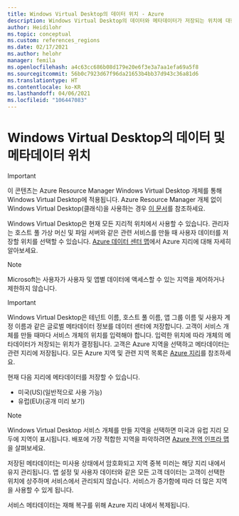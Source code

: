 ```yaml
---
title: Windows Virtual Desktop의 데이터 위치 - Azure
description: Windows Virtual Desktop의 데이터와 메타데이터가 저장되는 위치에 대한 간략한 개요입니다.
author: Heidilohr
ms.topic: conceptual
ms.custom: references_regions
ms.date: 02/17/2021
ms.author: helohr
manager: femila
ms.openlocfilehash: a4c63cc686b08d179e20e6f3e3a7aa1efa69a5f8
ms.sourcegitcommit: 56b0c7923d67f96da21653b4bb37d943c36a81d6
ms.translationtype: HT
ms.contentlocale: ko-KR
ms.lasthandoff: 04/06/2021
ms.locfileid: "106447083"
---
```

# <a name="data-and-metadata-locations-for-windows-virtual-desktop"></a>Windows Virtual Desktop의 데이터 및 메타데이터 위치

>[!IMPORTANT]
>이 콘텐츠는 Azure Resource Manager Windows Virtual Desktop 개체를 통해 Windows Virtual Desktop에 적용됩니다. Azure Resource Manager 개체 없이 Windows Virtual Desktop(클래식)을 사용하는 경우 [이 문서](./virtual-desktop-fall-2019/data-locations-2019.md)를 참조하세요.

Windows Virtual Desktop은 현재 모든 지리적 위치에서 사용할 수 있습니다. 관리자는 호스트 풀 가상 머신 및 파일 서버와 같은 관련 서비스를 만들 때 사용자 데이터를 저장할 위치를 선택할 수 있습니다. [Azure 데이터 센터 맵](https://azuredatacentermap.azurewebsites.net/)에서 Azure 지리에 대해 자세히 알아보세요.

>[!NOTE]
>Microsoft는 사용자가 사용자 및 앱별 데이터에 액세스할 수 있는 지역을 제어하거나 제한하지 않습니다.

>[!IMPORTANT]
>Windows Virtual Desktop은 테넌트 이름, 호스트 풀 이름, 앱 그룹 이름 및 사용자 계정 이름과 같은 글로벌 메타데이터 정보를 데이터 센터에 저장합니다. 고객이 서비스 개체를 만들 때마다 서비스 개체의 위치를 입력해야 합니다. 입력한 위치에 따라 개체의 메타데이터가 저장되는 위치가 결정됩니다. 고객은 Azure 지역을 선택하고 메타데이터는 관련 지리에 저장됩니다. 모든 Azure 지역 및 관련 지역 목록은 [Azure 지리](https://azure.microsoft.com/global-infrastructure/geographies/)를 참조하세요.

현재 다음 지리에 메타데이터를 저장할 수 있습니다.

- 미국(US)(일반적으로 사용 가능)
- 유럽(EU)(공개 미리 보기) 

>[!NOTE]
> Windows Virtual Desktop 서비스 개체를 만들 지역을 선택하면 미국과 유럽 지리 모두에 지역이 표시됩니다. 배포에 가장 적합한 지역을 파악하려면 [Azure 전역 인프라 맵](https://azure.microsoft.com/global-infrastructure/geographies/#geographies)을 살펴보세요.

저장된 메타데이터는 미사용 상태에서 암호화되고 지역 중복 미러는 해당 지리 내에서 유지 관리됩니다. 앱 설정 및 사용자 데이터와 같은 모든 고객 데이터는 고객이 선택한 위치에 상주하며 서비스에서 관리되지 않습니다. 서비스가 증가함에 따라 더 많은 지역을 사용할 수 있게 됩니다.

서비스 메타데이터는 재해 복구를 위해 Azure 지리 내에서 복제됩니다.